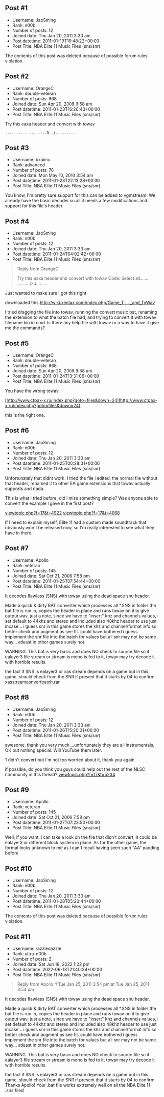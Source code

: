 ## Post #1
- Username: JaoSming
- Rank: n00b
- Number of posts: 12
- Joined date: Thu Jan 20, 2011 3:33 am
- Post datetime: 2011-01-19T19:48:22+00:00
- Post Title: NBA Elite 11 Music Files (sns/snr)

The contents of this post was deleted because of possible forum rules violation.
## Post #2
- Username: OrangeC
- Rank: double-veteran
- Number of posts: 868
- Joined date: Sun Apr 20, 2008 9:58 am
- Post datetime: 2011-01-23T16:26:43+00:00
- Post Title: NBA Elite 11 Music Files (sns/snr)

Try this eaxa header and convert with towav

```
........ ..........D..i.........
```
## Post #3
- Username: bxaimc
- Rank: advanced
- Number of posts: 78
- Joined date: Mon May 10, 2010 3:54 am
- Post datetime: 2011-01-23T22:13:28+00:00
- Post Title: NBA Elite 11 Music Files (sns/snr)

You know, I'm pretty sure support for this can be added to vgmstream. We already have the basic decoder so all it needs a few modifications and support for this file's header.
## Post #4
- Username: JaoSming
- Rank: n00b
- Number of posts: 12
- Joined date: Thu Jan 20, 2011 3:33 am
- Post datetime: 2011-01-24T04:02:42+00:00
- Post Title: NBA Elite 11 Music Files (sns/snr)

> Reply from OrangeC
>
> Try this eaxa header and convert with towav
Code: Select all........ ..........D..i.........

Just wanted to make sure I got this right



downloaded this
[http://wiki.xentax.com/index.php/Game_T ... _and_ToWav](http://wiki.xentax.com/index.php/Game_Tools#UnBF_and_ToWav)

I tried dragging the file into towav, running the convert music bat, renaming the extension to what the batch file had, and trying to convert it with towav filename.bin in cmd.  Is there any help file with towav or a way to have it give me the commands?
## Post #5
- Username: OrangeC
- Rank: double-veteran
- Number of posts: 868
- Joined date: Sun Apr 20, 2008 9:58 am
- Post datetime: 2011-01-24T13:31:06+00:00
- Post Title: NBA Elite 11 Music Files (sns/snr)

You have the wrong towav.

[http://www.ctpax-x.ru/index.php?goto=files&down=24](http://www.ctpax-x.ru/index.php?goto=files&down=24)

this is the right one.
## Post #6
- Username: JaoSming
- Rank: n00b
- Number of posts: 12
- Joined date: Thu Jan 20, 2011 3:33 am
- Post datetime: 2011-01-25T00:28:31+00:00
- Post Title: NBA Elite 11 Music Files (sns/snr)

Unfortunately that didnt work.  I tried the file I edited, the normal file without that header, renamed it to other EA game extensions that towav actually supports and nada.


This is what I tried before, did I miss something simple?  Was anyone able to convert the example I gave in the first post?

[viewtopic.php?f=17&t=4922](http://forum.xentax.com/viewtopic.php?f=17&t=4922)
[viewtopic.php?f=17&t=4068](http://forum.xentax.com/viewtopic.php?f=17&t=4068)

If I need to explain myself, Elite 11 had a custom made soundtrack that obviously won't be released now, so I'm really interested to see what they have in there.
## Post #7
- Username: Apollo
- Rank: veteran
- Number of posts: 145
- Joined date: Sat Oct 21, 2006 7:58 pm
- Post datetime: 2011-01-25T07:54:44+00:00
- Post Title: NBA Elite 11 Music Files (sns/snr)

It decodes flawless (SNS) with towav using the dead space snu header.

Made a quick & dirty BAT converter which processes all *.SNS in folder the bat file is run in, copies the header in place and runs towav on it to give output wav, just a note, since we have to "insert" khz and channels values, i set default to 44khz and stereo and included also 48khz header to use just incase... i guess snr in this game stores the khz and channel/format info so better check and augment as see fit. could have bothered i guess implement the snr file into the batch for values but all snr may not be same way... atleast in other games surely not.

WARNING. This bat is very basic and does NO check to source file so if ealayer3 file stream or stream is mono is fed to it, towav may try decode it with horrible results.

the fact if SNS is ealayer3 or xas stream depends on a game but in this game, should check from the SNR if present that it starts by 04 to confirm.
[xasstreamconvertbatch.rar](https://xentaxbackup.github.io/file/3844_xasstreamconvertbatch.rar)
## Post #8
- Username: JaoSming
- Rank: n00b
- Number of posts: 12
- Joined date: Thu Jan 20, 2011 3:33 am
- Post datetime: 2011-01-26T15:20:31+00:00
- Post Title: NBA Elite 11 Music Files (sns/snr)

awesome, thank you very much....unfortunately they are all instrumentals, OK but nothing special.  Will YouTube them later.

1 didn't convert but I'm not too worried about it, thank you again.

if possible, do you think you guys could help out the rest of the NLSC community in this thread? 
[viewtopic.php?f=17&t=5234](http://forum.xentax.com/viewtopic.php?f=17&t=5234)
## Post #9
- Username: Apollo
- Rank: veteran
- Number of posts: 145
- Joined date: Sat Oct 21, 2006 7:58 pm
- Post datetime: 2011-01-27T07:23:50+00:00
- Post Title: NBA Elite 11 Music Files (sns/snr)

Well, if you want, i can take a look on the file that didn't convert, it could be ealayer3 or different block system in place. As for the other game, the format looks unknown to me as I can't recall having seen such  "AA" padding before.
## Post #10
- Username: JaoSming
- Rank: n00b
- Number of posts: 12
- Joined date: Thu Jan 20, 2011 3:33 am
- Post datetime: 2011-01-28T05:20:44+00:00
- Post Title: NBA Elite 11 Music Files (sns/snr)

The contents of this post was deleted because of possible forum rules violation.
## Post #11
- Username: razzledazzle
- Rank: ultra-n00b
- Number of posts: 2
- Joined date: Sat Jun 18, 2022 1:22 pm
- Post datetime: 2022-06-18T21:40:34+00:00
- Post Title: NBA Elite 11 Music Files (sns/snr)

> Reply from Apollo ↑Tue Jan 25, 2011 3:54 pm at Tue Jan 25, 2011 3:54 pm
>
> 
It decodes flawless (SNS) with towav using the dead space snu header.

Made a quick & dirty BAT converter which processes all *.SNS in folder the bat file is run in, copies the header in place and runs towav on it to give output wav, just a note, since we have to "insert" khz and channels values, i set default to 44khz and stereo and included also 48khz header to use just incase... i guess snr in this game stores the khz and channel/format info so better check and augment as see fit. could have bothered i guess implement the snr file into the batch for values but all snr may not be same way... atleast in other games surely not.

WARNING. This bat is very basic and does NO check to source file so if ealayer3 file stream or stream is mono is fed to it, towav may try decode it with horrible results.

the fact if SNS is ealayer3 or xas stream depends on a game but in this game, should check from the SNR if present that it starts by 04 to confirm.
Thanks Apollo! Your .bat file works extremely well on all the NBA Elite 11 .sns files!
